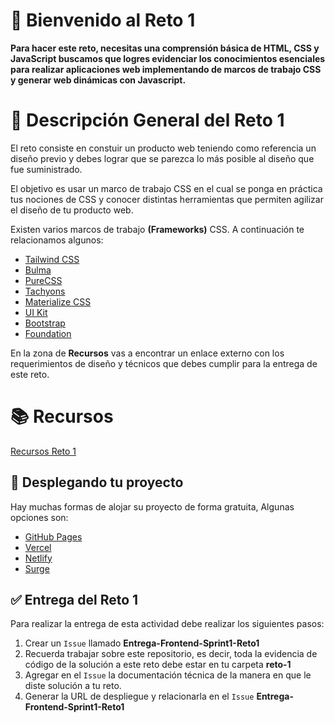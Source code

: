 # 👋 Bienvenido al Reto 1

**Para hacer este reto, necesitas una comprensión básica de HTML, CSS y JavaScript buscamos que logres evidenciar los conocimientos esenciales para realizar aplicaciones web implementando de marcos de trabajo CSS y generar web dinámicas con Javascript.**

# 📝 Descripción General del Reto 1

El reto consiste en constuir un producto web teniendo como referencia un diseño previo y debes lograr que se parezca lo más posible al diseño que fue suministrado.

El objetivo es usar un marco de trabajo CSS en el cual se ponga en práctica tus nociones de CSS y conocer distintas herramientas que permiten agilizar el diseño de tu producto web.

Existen varios marcos de trabajo **(Frameworks)** CSS. A continuación te relacionamos algunos:

- [Tailwind CSS](https://tailwindcss.com/)
- [Bulma](https://bulma.io/)
- [PureCSS](https://purecss.io/)
- [Tachyons](http://tachyons.io/)
- [Materialize CSS](https://materializecss.com/)
- [UI Kit](https://getuikit.com/)
- [Bootstrap](https://getbootstrap.com/)
- [Foundation](https://get.foundation/)


En la zona de **Recursos** vas a encontrar un enlace externo con los requerimientos de diseño y técnicos que debes cumplir para la entrega de este reto.

# 📚 Recursos

[Recursos Reto 1](https://drive.google.com/drive/folders/13CoP4cnaP4giwtLfj1Y47jxf1J7lT0ix?usp=sharing) 

## 🚀 Desplegando tu proyecto

Hay muchas formas de alojar su proyecto de forma gratuita, Algunas opciones son:

- [GitHub Pages](https://pages.github.com/)
- [Vercel](https://vercel.com/)
- [Netlify](https://www.netlify.com/)
- [Surge](https://surge.sh/)

## ✅ Entrega del Reto 1

Para realizar la entrega de esta actividad debe realizar los siguientes pasos:

1. Crear un `Issue` llamado **Entrega-Frontend-Sprint1-Reto1**
2. Recuerda trabajar sobre este repositorio, es decir, toda la evidencia de código de la solución a este reto debe estar en tu carpeta **reto-1**
3. Agregar en el `Issue` la documentación técnica de la manera en que le diste solución a tu reto.
4. Generar la URL de despliegue y relacionarla en el `Issue` **Entrega-Frontend-Sprint1-Reto1**
    

